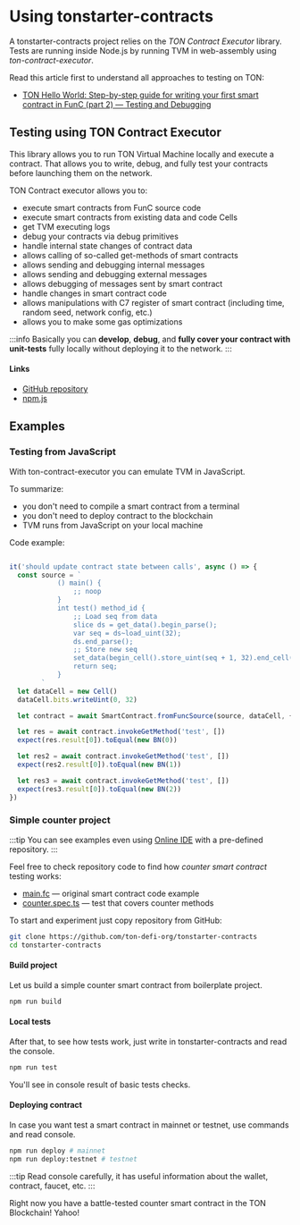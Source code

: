 # Using tonstarter-contracts

A tonstarter-contracts project relies on the _TON Contract Executor_ library. Tests are running inside Node.js by running TVM in web-assembly using _ton-contract-executor_.

Read this article first to understand all approaches to testing on TON:

* [TON Hello World: Step-by-step guide for writing your first smart contract in FunC (part 2) — Testing and Debugging](https://society.ton.org/ton-hello-world-guide-for-writing-first-smart-contract-in-func-part-2)

## Testing using TON Contract Executor

This library allows you to run TON Virtual Machine locally and execute a contract. That allows you to write, debug, and fully test your contracts before launching them on the network.

TON Contract executor allows you to:

* execute smart contracts from FunC source code
* execute smart contracts from existing data and code Cells
* get TVM executing logs
* debug your contracts via debug primitives
* handle internal state changes of contract data
* allows calling of so-called get-methods of smart contracts
* allows sending and debugging internal messages
* allows sending and debugging external messages
* allows debugging of messages sent by smart contract
* handle changes in smart contract code
* allows manipulations with C7 register of smart contract (including time, random seed, network config, etc.)
* allows you to make some gas optimizations

:::info
Basically you can **develop**, **debug**, and **fully cover your contract with unit-tests** fully locally without deploying it to the network.
:::

#### Links

* [GitHub repository](https://github.com/Naltox/ton-contract-executor)
* [npm.js](https://www.npmjs.com/package/ton-contract-executor)

## Examples

### Testing from JavaScript

With ton-contract-executor you can emulate TVM in JavaScript.

To summarize:
- you don't need to compile a smart contract from a terminal
- you don't need to deploy contract to the blockchain
- TVM runs from JavaScript on your local machine

Code example:

```js

it('should update contract state between calls', async () => {
  const source = `
            () main() {
                ;; noop
            }
            int test() method_id {
                ;; Load seq from data
                slice ds = get_data().begin_parse();
                var seq = ds~load_uint(32);
                ds.end_parse();
                ;; Store new seq
                set_data(begin_cell().store_uint(seq + 1, 32).end_cell());
                return seq;
            }
        `
  let dataCell = new Cell()
  dataCell.bits.writeUint(0, 32)

  let contract = await SmartContract.fromFuncSource(source, dataCell, {getMethodsMutate: true})

  let res = await contract.invokeGetMethod('test', [])
  expect(res.result[0]).toEqual(new BN(0))

  let res2 = await contract.invokeGetMethod('test', [])
  expect(res2.result[0]).toEqual(new BN(1))

  let res3 = await contract.invokeGetMethod('test', [])
  expect(res3.result[0]).toEqual(new BN(2))
})

```

### Simple counter project

:::tip
You can see examples even using [Online IDE](https://glitch.com/edit/#!/remix/clone-from-repo?&REPO_URL=https%3A%2F%2Fgithub.com%2Fton-defi-org%2Ftonstarter-contracts.git) with a pre-defined repository.
:::

Feel free to check repository code to find how _counter smart contract_ testing works:
* [main.fc](https://github.com/ton-defi-org/tonstarter-contracts/blob/main/contracts/main.fc) — original smart contract code example
* [counter.spec.ts](https://github.com/ton-defi-org/tonstarter-contracts/blob/main/test/counter.spec.ts) — test that covers counter methods


To start and experiment just copy repository from GitHub:
```bash
git clone https://github.com/ton-defi-org/tonstarter-contracts
cd tonstarter-contracts
```

#### Build project

Let us build a simple counter smart contract from boilerplate project.

```bash
npm run build
```

#### Local tests

After that, to see how tests work, just write in tonstarter-contracts and read the console.

```bash
npm run test
```

You'll see in console result of basic tests checks.

#### Deploying contract

In case you want test a smart contract in mainnet or testnet, use commands and read console.

```bash
npm run deploy # mainnet
npm run deploy:testnet # testnet
```

:::tip
Read console carefully, it has useful information about the wallet, contract, faucet, etc.
:::

Right now you have a battle-tested counter smart contract in the TON Blockchain! Yahoo!